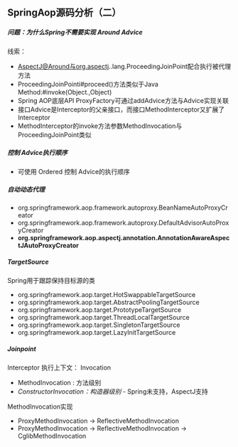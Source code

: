 ## SpringAop源码分析（二）

##### 问题：为什么Spring不需要实现 Around Advice

线索：

- AspectJ@Around与org.aspectj..lang.ProceedingJoinPoint配合执行被代理方法
- ProceedingJoinPointi#proceed()方法类似于Java Method:#invoke(Object.,Object)
- Spring AOP底层API ProxyFactory可通过addAdvice方法与Advice实现关联
- 接口Advice是Interceptor的父亲接口，而接口Methodlnterceptor又扩展了Interceptor
- MethodInterceptor的invoke方法参数MethodInvocation与ProceedingJoinPoint类似



##### 控制 Advice执行顺序

- 可使用 Ordered 控制 Advice的执行顺序



##### 自动动态代理

- org.springframework.aop.framework.autoproxy.BeanNameAutoProxyCreator
- org.springframework.aop.framework.autoproxy.DefaultAdvisorAutoProxyCreator
- **org.springframework.aop.aspectj.annotation.AnnotationAwareAspectJAutoProxyCreator**



##### TargetSource

Spring用于跟踪保持目标源的类

- org.springframework.aop.target.HotSwappableTargetSource
- org.springframework.aop.target.AbstractPoolingTargetSource
- org.springframework.aop.target.PrototypeTargetSource
- org.springframework.aop.target.ThreadLocalTargetSource
- org.springframework.aop.target.SingletonTargetSource
- org.springframework.aop.target.LazyInitTargetSource



##### Joinpoint

Interceptor 执行上下文： Invocation

- MethodInvocation : 方法级别
- *ConstructorInvocation：构造器级别* - Spring未支持，AspectJ支持

MethodInvocation实现

- ProxyMethodInvocation -> ReflectiveMethodInvocation
- ProxyMethodInvocation -> ReflectiveMethodInvocation -> CglibMethodInvocation

